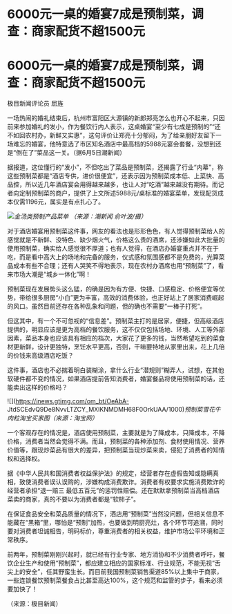 # 6000元一桌的婚宴7成是预制菜，调查：商家配货不超1500元

# 6000元一桌的婚宴7成是预制菜，调查：商家配货不超1500元

极目新闻评论员 屈旌

一场热闹的婚礼结束后，杭州市富阳区大源镇的新郎郑亮怎么也开心不起来，只因前来参加婚礼的发小，作为餐饮行内人表示，这桌婚宴“至少有七成是预制的”“还不如回农村办，新鲜又实惠”，这句评价让郑亮十分郁闷，为了给亲朋好友留下一场难忘的婚宴，他特意选了市区知名酒店中最高档的5988元宴会套餐，没想到还是“倒在了”菜品这一关。（据6月5日潮新闻）

据报道，这位懂行的“发小”，不但吃出了菜品是预制菜，还揭露了行业“内幕”，称这些预制菜都是“酒店专供，进价很便宜”，还表示因为预制菜成本低、上菜快、高品控，所以近几年酒店宴会用得越来越多，也让人对“吃酒”越来越没有期待。而记者向定制预制菜的商户，提供了上文所述5988元/桌标准的婚宴菜单，发现配货成本仅需1196元，属实是有点扎心了。

![](https://inews.gtimg.com/om_bt/OwOtk-M2h0KxcYoEUnGMFvyFaM2o9oQFisVn5-YRC5Z34AA/1000)_金汤类预制产品菜单
（来源：潮新闻 俞叶波/摄）_

对于酒店婚宴用预制菜这件事，网友的看法也是形形色色，有人觉得预制菜给人的感觉就是不新鲜、没特色、缺少烟火气，价格这么贵的酒席，还涉嫌如此大批量的使用预制菜，确实给人感觉很不厚道；也有人觉得，在酒店办婚宴重点并不在于吃，而是看中高大上的场地和完备的服务，仪式感和氛围感都不是免费的，光算菜品成本有些不合理；还有人哭笑不得地表示，现在农村办酒席也用“预制菜”了，看来市场大潮是“城乡一体化”啊！

预制菜现在发展势头这么猛，的确是因为有方便、快捷、口感稳定、价格便宜等优势，带给很多厨房“小白”更为丰富，高效的消费体验，也正好站上了居家消费崛起的风口。虽然目前还存在各种乱象和问题，但的确也不需要“一棒子打死”。

但这其中，有一个不可忽视的“信息差”。预制菜主打的是居家，便捷，但高级酒店提供的，明显应该是更为高档的餐饮服务，这不仅仅包括场地、环境、人工等外部因素，菜品本身也应该具有相应的档次，大家花了更多的钱，当然希望吃到的菜食材更新鲜，设计更独特，烹饪水平更高，否则，干嘛要特地从家里出来，花上几倍的价钱来高级酒店吃饭？

这件事，酒店也不必揣着明白装糊涂，拿什么行业“潜规则”糊弄人，试想，在其他软硬件都不变的情况，如果酒店提前告知消费者，婚宴餐品将使用预制菜的话，还能卖出这样的价格吗？

![](https://inews.gtimg.com/om_bt/OeAbA-
JtdSCEdvQ9De8NvvLTZCY_MXIKNMDMH68F0OrkUAA/1000)_预制菜雪花牛肉粒淘宝买家图（来源：淘宝网）_

一个客观存在的情况是，酒店使用预制菜，主要就是为了降成本，只降成本，不降价格，消费者当然会觉得不满。而且，预制菜的各种添加剂、食材使用情况、营养价值等，跟现炒菜品有很大的差异，把预制菜当现炒菜来卖，侵犯了消费者的知情权和选择权。

据《中华人民共和国消费者权益保护法》的规定，经营者存在虚假告知或隐瞒真相，致使消费者误认误购的，涉嫌构成消费欺诈。消费者有权要求实施消费欺诈的经营者承担“退一赔三
最低五百元”的惩罚性赔偿。还在默默拿预制菜当高档酒店菜卖的商家，真的不要以为消费者都是“软柿子”。

在保证食品安全和菜品质量的情况下，酒店用“预制菜”当然没问题，但相关信息不能藏在“黑箱”里，哪怕是“预制”加热，也要做到明厨亮灶，各个环节可追溯，同时要对消费者坦诚相告，明码标价，尊重消费者的相关权益，维护市场公平环境和正常秩序。

前两年，预制菜刚刚兴起时，就已经有行业专家、地方消协和不少消费者呼吁，餐饮企业生产和使用“预制菜”，都应建立相应的国家标准、行业规范，不能无视“舌尖上的安全”，任其野蛮生长。而目前我国预制菜销售渠道85%以上集中于商家，一些连锁餐饮预制菜餐食占比甚至高达100%，这个规范和监管的步子，看来必须要加快了！

（来源：极目新闻）

